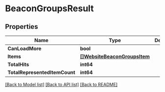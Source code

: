 # BeaconGroupsResult

## Properties

Name | Type | Description | Notes
------------ | ------------- | ------------- | -------------
**CanLoadMore** | **bool** |  | [optional] 
**Items** | [**[]WebsiteBeaconGroupsItem**](WebsiteBeaconGroupsItem.md) |  | 
**TotalHits** | **int64** |  | [optional] 
**TotalRepresentedItemCount** | **int64** |  | [optional] 

[[Back to Model list]](../README.md#documentation-for-models) [[Back to API list]](../README.md#documentation-for-api-endpoints) [[Back to README]](../README.md)


